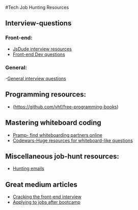 #Tech Job Hunting Resources

## Interview-questions
### Front-end:
 - [JsDude interview resources](http://thatjsdude.com/interview/)
 - [Front-end Dev questions](https://github.com/h5bp/Front-end-Developer-Interview-Questions)
### General: 
 -[General interview questions](https://github.com/MaximAbramchuck/awesome-interview-questions)

## Programming resources:
 - (https://github.com/vhf/free-programming-books)

## Mastering whiteboard coding
 - [Pramp- find whiteboarding partners online](http://www.pramp.com)
 - [Codewars-Huge resources for whiteboard-like questions](http://www.codewars.com)

## Miscellaneous job-hunt resources:
 - [Hunting emails](http://www.hunter.io)

## Great medium articles
 - [Cracking the front-end interview](https://medium.freecodecamp.com/cracking-the-front-end-interview-9a34cd46237#.hyyukwjgt)
 - [Applying to jobs after bootcamp](https://medium.freecodecamp.com/5-key-learnings-from-the-post-bootcamp-job-search-9a07468d2331#.og2edgxuv)
